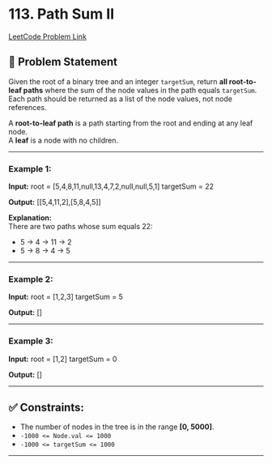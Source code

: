 # 113. Path Sum II

[LeetCode Problem Link](https://leetcode.com/problems/path-sum-ii/)

## 📘 Problem Statement

Given the root of a binary tree and an integer `targetSum`, return **all root-to-leaf paths** where the sum of the node values in the path equals `targetSum`.  
Each path should be returned as a list of the node values, not node references.

A **root-to-leaf path** is a path starting from the root and ending at any leaf node.  
A **leaf** is a node with no children.

---

### Example 1:

**Input:**
root = [5,4,8,11,null,13,4,7,2,null,null,5,1]
targetSum = 22


**Output:**
[[5,4,11,2],[5,8,4,5]]


**Explanation:**  
There are two paths whose sum equals 22:
- 5 → 4 → 11 → 2
- 5 → 8 → 4 → 5

---

### Example 2:

**Input:**
root = [1,2,3]
targetSum = 5



**Output:**
[]


---

### Example 3:

**Input:**
root = [1,2]
targetSum = 0


**Output:**
[]


---

## ✅ Constraints:
- The number of nodes in the tree is in the range **[0, 5000]**.
- `-1000 <= Node.val <= 1000`
- `-1000 <= targetSum <= 1000`

---
